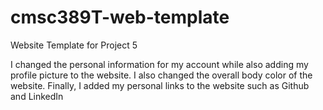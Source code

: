 # cmsc389T-web-template

Website Template for Project 5

I changed the personal information for my account while also adding my profile picture to the website. I also changed the overall body color of the website. Finally, I added my personal links to the website such as Github and LinkedIn

